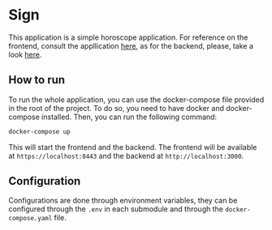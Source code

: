 # Sign

This application is a simple horoscope application. For reference on the
frontend, consult the appllication
[here](https://github.com/ugsto/horoscope-sign-frontend), as for the backend,
please, take a look [here](https://github.com/ugsto/horoscope-sign-backend).

## How to run

To run the whole application, you can use the docker-compose file provided in
the root of the project. To do so, you need to have docker and docker-compose
installed. Then, you can run the following command:

```bash
docker-compose up
```

This will start the frontend and the backend. The frontend will be available
at `https://localhost:8443` and the backend at `http://localhost:3000`.

## Configuration

Configurations are done through environment variables, they can be configured
through the `.env` in each submodule and through the `docker-compose.yaml` file.
